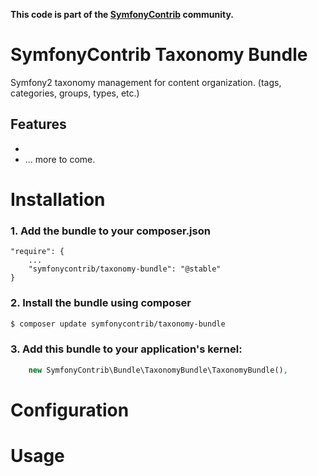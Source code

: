 **This code is part of the [SymfonyContrib](http://symfonycontrib.com/) community.**

SymfonyContrib Taxonomy Bundle
==============================

Symfony2 taxonomy management for content organization.
(tags, categories, groups, types, etc.)

## Features
*
* ... more to come.

Installation
============

### 1. Add the bundle to your composer.json

```
"require": {
    ...
    "symfonycontrib/taxonomy-bundle": "@stable"
}
```

### 2. Install the bundle using composer

```bash
$ composer update symfonycontrib/taxonomy-bundle
```

### 3. Add this bundle to your application's kernel:

```php
    new SymfonyContrib\Bundle\TaxonomyBundle\TaxonomyBundle(),
```

Configuration
=============


Usage
=====


